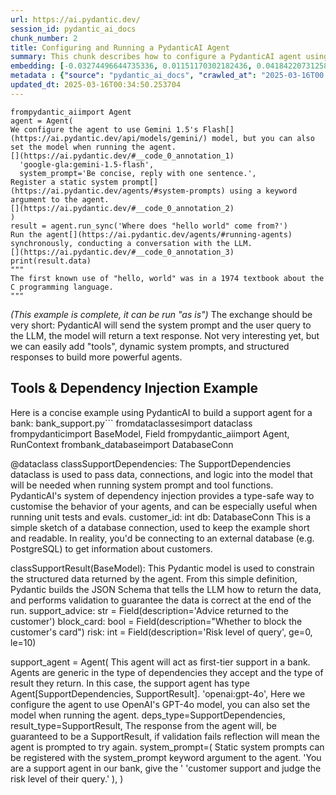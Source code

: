 ```yaml
---
url: https://ai.pydantic.dev/
session_id: pydantic_ai_docs
chunk_number: 2
title: Configuring and Running a PydanticAI Agent
summary: This chunk describes how to configure a PydanticAI agent using the Gemini 1.5 Flash model with a static system prompt. It also demonstrates the synchronous execution of the agent to run a query and retrieve a concise response.
embedding: [-0.03274496644735336, 0.01151170302182436, 0.04184220731258392, -0.013047021813690662, -0.018296409398317337, 0.012040464207530022, 0.015620751306414604, 0.036337994039058685, 0.005290796514600515, 0.0023332382552325726, 0.01728985272347927, -0.0587625652551651, 0.0013983502285555005, -0.054583437740802765, -0.031139571219682693, -0.0156844574958086, -0.023889809846878052, 0.045715540647506714, -0.00911635160446167, 0.015034654177725315, 0.058456774801015854, 0.04219895973801613, 0.015034654177725315, 0.009887196123600006, 0.004985006991773844, 0.0037013280671089888, -0.01732807606458664, 0.020143888890743256, 0.002030633855611086, -0.038351111114025116, 0.042046066373586655, -0.011307843960821629, -0.02372417412698269, 0.017187923192977905, -0.0015719495713710785, 0.004494469612836838, 0.039293959736824036, 0.013989873230457306, 0.005313093774020672, 0.01707325130701065, 0.02092110365629196, -0.03195501118898392, 0.029075492173433304, 0.013238140381872654, -0.06554090231657028, 0.04194413870573044, -0.003172566881403327, 0.0319804921746254, 0.01049877516925335, -0.008160759694874287, -0.06569379568099976, 0.04808541014790535, -0.009428512305021286, 0.012308030389249325, 0.0018411080818623304, -0.0359557569026947, 0.003596212714910507, 0.019965510815382004, -0.04263216257095337, -0.015238514170050621, 0.01172830443829298, -0.011256879195570946, -0.03812176734209061, 0.027903297916054726, -0.04744834825396538, -0.02185121364891529, -0.0564691424369812, 0.020895620808005333, -0.039090100675821304, 0.021723801270127296, 0.01593928225338459, 0.01753193512558937, -0.04739738255739212, -0.039064619690179825, -0.041103214025497437, -0.007950528524816036, 0.032464660704135895, 0.06171853095293045, 0.00667003495618701, -0.03621058166027069, -0.013836978003382683, -0.022934218868613243, -0.03514031693339348, 0.0004965098924003541, 0.010740858502686024, -0.015302220359444618, -0.05804905295372009, 0.005497841630131006, -0.01639796607196331, -0.06808914244174957, 0.005290796514600515, 0.01866590604186058, 0.0032044199761003256, 0.017672089859843254, 0.07945432513952255, 0.026756588369607925, -0.02275584079325199, -0.005434135440737009, 0.02754654362797737, 0.019213778898119926, 0.03937040641903877, -0.018372857943177223, -0.055959492921829224, -0.007549180183559656, 0.034732598811388016, 0.008090682327747345, 0.025826478376984596, -0.022462792694568634, -0.048620544373989105, 0.024960074573755264, -0.10182792693376541, 0.00427468353882432, 0.016729237511754036, 0.007810375653207302, -0.05427765101194382, 0.012021352536976337, -0.02782685123383999, -0.050225939601659775, 0.02531682886183262, -0.05165295675396919, -0.032948825508356094, 0.007937788031995296, -0.008944344706833363, -0.002123007783666253, 0.016232330352067947, 0.013786013238132, 0.00506463972851634, -0.03440132737159729, -0.02046241983771324, -0.009237393736839294, 0.017926914617419243, 0.005590215791016817, 0.0032091978937387466, 0.01400261465460062, -0.036159615963697433, -0.007166943047195673, -0.04143448919057846, -0.01217424776405096, -0.044084664434194565, 0.05407378822565079, 0.014282921329140663, -0.03924299404025078, -0.02414463460445404, 0.02734268456697464, -0.01527673751115799, 0.014193733222782612, -0.04038970544934273, 0.008542995899915695, -0.04811089485883713, 0.0044753579422831535, 0.026756588369607925, 0.02070450223982334, -0.05218808725476265, -0.023418385535478592, -0.013913425616919994, 0.020870137959718704, 0.018334632739424706, 0.039548784494400024, 0.01728985272347927, -0.043651461601257324, -0.0023842030204832554, 0.02642531506717205, -0.05300352722406387, -0.03139439597725868, -0.026527246460318565, -0.015378667041659355, -0.03052799217402935, -0.00466966163367033, -0.04594488441944122, -0.03164922073483467, -0.013378294184803963, -0.00799512304365635, -0.030604440718889236, -0.006287798285484314, 0.02438671886920929, -0.010887383483350277, -0.04563909396529198, -0.04854409396648407, -0.03488549590110779, -0.059578001499176025, -0.023813363164663315, -0.013747789897024632, -0.018780576065182686, -0.011715563014149666, -0.008638555184006691, -0.04459431394934654, -0.006195424124598503, 0.014270179904997349, -0.007982381619513035, 0.03618510067462921, 0.035675451159477234, 0.012906868010759354, 0.028387466445565224, 0.0052971672266721725, -0.004586843773722649, -0.028769701719284058, 0.07277791947126389, -0.016920356079936028, 0.01773579604923725, 0.017251629382371902, 0.026348868384957314, 0.01777401939034462, 0.01939215511083603, -0.011148578487336636, -0.002204233082011342, -0.029279351234436035, 0.0069121187552809715, 0.02144349366426468, -0.03623606637120247, 0.005854596383869648, 0.04347308352589607, -0.06569379568099976, 0.016359742730855942, -0.015824610367417336, -0.0675794929265976, -0.007039530668407679, -0.02981448359787464, -0.0034210209269076586, -0.016996804624795914, 0.00569851603358984, -0.003975264262408018, 0.05259580537676811, 0.028642291203141212, -0.047244489192962646, -0.04581747204065323, 0.015888316556811333, 0.0045358785428106785, -0.03715343400835991, 0.013620377518236637, 0.00546917412430048, 0.0198508407920599, -0.031751152127981186, 0.018296409398317337, -0.027444614097476006, 0.03391715884208679, -0.02915193885564804, 0.05172940343618393, 0.021685577929019928, 0.0047938888892531395, -0.017162440344691277, 0.018398338928818703, 0.027648475021123886, 0.01660182513296604, -0.008090682327747345, 0.0260048545897007, 0.013607636094093323, -0.00403578532859683, -0.05150005966424942, 0.05032786726951599, 0.03850400447845459, 0.028107158839702606, -0.02417011745274067, 0.004370242822915316, -0.02892259694635868, -0.01916281320154667, -0.028973562642931938, -0.03623606637120247, -0.03254110738635063, -0.022462792694568634, -0.0015385037986561656, -0.024743473157286644, 0.016550861299037933, 0.0020768209360539913, 0.020653538405895233, 0.016308777034282684, -0.03529321402311325, -0.004080379847437143, -0.016092175617814064, -0.008683149702847004, -0.042020585387945175, 0.03343299403786659, 0.016334259882569313, 0.041128698736429214, -0.04518041014671326, -0.04732093587517738, -0.010957459919154644, -0.03786694258451462, 0.00899531040340662, 0.001925518736243248, 0.05279966816306114, -0.03896268829703331, 0.02001647651195526, 0.016805686056613922, 0.04716804251074791, -0.02780136838555336, 0.04354953393340111, -0.03389167785644531, -0.027062376961112022, -0.010791824199259281, 0.029100975021719933, 0.01730259321630001, 0.018602199852466583, 0.01957053318619728, -0.02759750932455063, 0.012231582775712013, -0.05099041014909744, 0.026782071217894554, 0.034758083522319794, 0.0043606869876384735, 0.02487088553607464, 0.013977131806313992, 0.028132641687989235, -0.00955592468380928, -0.021927660331130028, -0.0018793317722156644, 0.04278505966067314, 0.01012927945703268, -0.004115418065339327, 0.02527860552072525, -0.024756213650107384, -0.0025482464116066694, 0.04834023490548134, 0.03944685682654381, -0.0004718237614724785, -0.023138077929615974, -0.027750404551625252, 0.058915458619594574, -0.023087112233042717, 0.03605768829584122, -0.020322265103459358, -0.07415397465229034, 0.005278055556118488, 0.03343299403786659, -0.021010292693972588, -0.025915667414665222, -0.026094043627381325, 0.026960447430610657, 0.008931604214012623, -0.016805686056613922, 0.016079435124993324, 0.010810935869812965, -0.051627472043037415, -3.7004319892730564e-05, 0.02668013982474804, 0.009020792320370674, -0.014308404177427292, -0.02457783743739128, 0.02001647651195526, 0.014423075132071972, 0.062075283378362656, -0.05667300149798393, 0.014321145601570606, -0.028183605521917343, -0.030196720734238625, -0.02940676361322403, 0.04398273304104805, 0.022437309846282005, 0.03855497017502785, 0.01026306301355362, -0.0007513345335610211, 0.01035225111991167, 0.003522950690239668, 0.030655404552817345, 0.027495579794049263, -0.014970947988331318, -0.01801610179245472, -0.0459703654050827, -0.006650923285633326, -0.0075173270888626575, 0.0025737290270626545, -0.06034247577190399, 0.009288358502089977, 0.0012542150216177106, 0.011358808726072311, -0.022042332217097282, 0.029687071219086647, 0.008313653990626335, -0.05086299777030945, 0.00308019295334816, 0.016474412754178047, 0.031292468309402466, 0.0029432247392833233, -0.0454862006008625, 0.013429258950054646, -0.007982381619513035, -0.0464545339345932, -0.038402073085308075, -0.012932350859045982, -0.0018251815345138311, 0.01711147464811802, 0.03506387025117874, 0.008046087808907032, -0.0012534187408164144, 0.01569719798862934, 0.0541757196187973, 0.05190778151154518, 0.0037045131903141737, -0.004551805090159178, -0.013161692768335342, 0.014180991798639297, 0.09188976883888245, -0.07471458613872528, -0.017621124163269997, -0.009313840419054031, 0.0055137681774795055, 0.033815231174230576, -0.01456322893500328, 0.009638742543756962, 0.03307623788714409, 0.020347747951745987, 0.016805686056613922, -0.0372808463871479, 0.005204793531447649, 0.02299792505800724, -0.02434849552810192, 0.005943784955888987, 0.042759574949741364, 0.014448557049036026, 0.01483079418540001, -0.02461606077849865, 0.0696180909872055, -0.055449843406677246, 0.01866590604186058, -0.004723811987787485, -0.018806058913469315, -0.05099041014909744, -0.028361983597278595, -0.03715343400835991, 0.041332557797431946, 0.07012774050235748, -0.0076765925623476505, -0.07048449665307999, 0.00933295302093029, 0.004462616518139839, -0.027164306491613388, 0.07226826995611191, 0.026603693142533302, -0.0387333445250988, -0.014372110366821289, -0.015569785609841347, 0.0054022823460400105, 0.019455861300230026, 0.011307843960821629, -0.0197871346026659, -0.006842041853815317, -0.009861714206635952, 0.0045772879384458065, 0.0234693493694067, -0.005481915082782507, -0.01753193512558937, 0.028795184567570686, -0.03554803878068924, 0.008020605891942978, 0.0719115138053894, 0.007052272092550993, 0.021379787474870682, -0.04255571588873863, -0.026934964582324028, 0.021061256527900696, -0.026094043627381325, -0.00547554437071085, -0.017149697989225388, -0.019175555557012558, 0.01825818605720997, -0.0354715920984745, -0.04767769202589989, 0.051168788224458694, 0.020436936989426613, 0.04630163684487343, 0.000977093237452209, 0.05713168531656265, 0.019952770322561264, -0.025864701718091965, 0.02098480984568596, -0.04016036540269852, 0.019468603655695915, -0.0084474366158247, 0.010001867078244686, 0.005982008762657642, 0.026731105521321297, 0.007912305183708668, 0.0008982568979263306, -0.006905748043209314, 0.018997177481651306, -0.02052612602710724, -0.038860756903886795, -0.016512637957930565, 0.004016673658043146, 0.0009428511839359999, 0.010556111112236977, 0.057335544377565384, -0.024272046983242035, 0.039752643555402756, 0.018296409398317337, -0.013773271813988686, 0.040236812084913254, -0.010033720172941685, -0.034732598811388016, -0.01892073079943657, -0.011129466816782951, 0.03758663684129715, 0.009485847316682339, 0.06691695004701614, -0.01401535514742136, 0.03855497017502785, 0.026833035051822662, 0.03032413311302662, -0.017035027965903282, -0.04074646160006523, -0.018793318420648575, 0.005465988535434008, 0.0005363262607716024, -0.0341465026140213, 0.04418659210205078, 0.019035400822758675, -0.034758083522319794, -0.00489263329654932, -0.0005884856800548732, 0.0025291345082223415, 0.038172733038663864, -0.05007304251194, -0.000529557466506958, -0.009887196123600006, 0.015085618942975998, 0.027750404551625252, 0.01688213273882866, 0.0034879122395068407, 0.024259306490421295, -0.0043638721108436584, -0.01660182513296604, 0.04140900447964668, -0.004688773304224014, -0.016448931768536568, 0.010619817301630974, -0.001448518829420209, -0.009880825877189636, -0.018360115587711334, -0.015302220359444618, -0.0075746625661849976, -0.003634436521679163, 0.011970387771725655, 0.008307283744215965, 0.0184620451182127, 0.02048790082335472, -0.029992861673235893, 0.019532309845089912, 0.027954263612627983, 0.01105938944965601, -0.041791241616010666, -0.014066320843994617, -0.027954263612627983, 0.030451545491814613, -0.01525125466287136, -0.006313280668109655, -0.004787518177181482, 0.02461606077849865, 0.031114090234041214, 0.023762397468090057, 0.0026485836133360863, 0.011741045862436295, 0.05361510440707207, 0.0010216875234618783, 0.005523324012756348, -0.03279593214392662, 0.0319804921746254, 0.0029400393832474947, -0.022042332217097282, -0.004561361391097307, 0.011932164430618286, -0.011906681582331657, 0.002978262957185507, -0.024004481732845306, 0.020373230800032616, 0.010791824199259281, -0.005931043531745672, 0.03333106264472008, 0.04535878822207451, -0.011811122298240662, -0.03164922073483467, 0.0047938888892531395, -0.01576090417802334, 0.011938534677028656, -0.0173153355717659, -0.0209975503385067, 0.021137705072760582, -0.010619817301630974, -0.009836231358349323, -0.015225772745907307, -0.022220708429813385, 0.011855716817080975, 0.0027170677203685045, -0.04303988441824913, 0.016691014170646667, 0.032668519765138626, -0.011333325877785683, -0.014359368942677975, -0.005446876864880323, 0.018857024610042572, 0.01753193512558937, -0.013289105147123337, -0.01754467748105526, -0.017035027965903282, 0.004720626398921013, 0.0012629746925085783, -0.03710246831178665, -0.013289105147123337, 0.01939215511083603, -0.007969641126692295, -0.04298891872167587, 0.016729237511754036, 0.027036894112825394, -0.007472732570022345, -0.025100227445364, 0.03508935496211052, 0.01711147464811802, -0.008409213274717331, 0.0037013280671089888, 0.043855320662260056, -0.03457970544695854, 0.008046087808907032, 0.008568478748202324, 0.0071287197060883045, -0.012690267525613308, -0.031343430280685425, -0.032209835946559906, 0.004672846756875515, -0.051601991057395935, 0.02958514168858528, 0.03786694258451462, -0.00990630779415369, -0.0058291140012443066, 0.01915007270872593, 0.021099479869008064, 0.013531188480556011, 0.009326581843197346, 0.008160759694874287, -0.01757015846669674, -0.02024581842124462, -0.010205727070569992, 0.04892633110284805, -0.05213712155818939, 0.023596761748194695, 0.03417198359966278, 0.008969827555119991, -0.005982008762657642, 0.009307470172643661, 0.024450425058603287, -0.017391782253980637, -0.01207231730222702, -0.033611372113227844, 0.0009412585641257465, 0.03228628262877464, -0.017684830352663994, -0.02734268456697464, 0.007466362323611975, 0.004379798658192158, -0.03605768829584122, 0.003596212714910507, 0.03758663684129715, -0.03141988068819046, -0.003124787239357829, -0.018563974648714066, 0.03944685682654381, -0.001439759274944663, 0.012097800150513649, 0.0014708159724250436, -0.004185494966804981, -0.011862087063491344, 0.012492778711020947, 0.03582834452390671, -0.06681502610445023, 0.02349483221769333, 0.024246565997600555, 0.004628252703696489, -0.004293795209378004, 0.008370989933609962, 0.011365178972482681, 0.005870522931218147, 0.05402282625436783, 0.0034847271163016558, -0.05325835198163986, -0.02617049030959606, 0.042479269206523895, -0.002715475158765912, -0.037204399704933167, 0.02252649888396263, -0.0016882133204489946, -0.03669475018978119, -0.023877069354057312, 0.01706051081418991, -0.011785639449954033, -0.019965510815382004, -0.04994563013315201, 0.050684623420238495, 0.06125984340906143, 0.00511560495942831, 0.03310172259807587, 0.014919983223080635, -0.004233274608850479, 0.03893720731139183, 0.007160572800785303, -0.019634239375591278, -0.004921300802379847, 0.021481717005372047, 0.027444614097476006, -0.005077381152659655, -0.017824983224272728, 0.04393176734447479, -0.02251375839114189, -0.05463440343737602, -0.02555891126394272, -0.015480597503483295, 0.003739551641047001, 0.003408279735594988, -0.015353185124695301, -0.03649089112877846, -0.01173467468470335, 0.01844930462539196, 0.028438430279493332, -0.040058434009552, -0.028107158839702606, 0.03226080164313316, -0.016512637957930565, 0.014474039897322655, -0.018780576065182686, 0.0005164180765859783, -0.01434662751853466, 0.00484166806563735, 0.0248581450432539, -0.01960875652730465, -0.053869929164648056, 0.01493272464722395, -0.02115044556558132, -0.019277485087513924, -0.0031789373606443405, -0.05218808725476265, 0.0006275057094171643, 0.043829839676618576, 0.00021281839872244745, 0.016920356079936028, 0.0037140692584216595, 0.008912491612136364, 0.008466549217700958, -0.022373603656888008, -0.0029304835479706526, -0.04145997017621994, -0.0686497613787651, 0.0025004667695611715, -0.0360831692814827, -0.013505706563591957, 0.0041026766411960125, -0.01082367729395628, -0.016538118943572044, 0.02414463460445404, -0.016907615587115288, -0.0018283668905496597, 0.017608383670449257, 0.06941423565149307, -0.026578210294246674, 0.01297057420015335, -0.029330316931009293, 0.009810748510062695, 0.022946959361433983, 0.0064821019768714905, 0.034961942583322525, 0.010900123976171017, -0.015187549404799938, -0.007581033278256655, -0.039268478751182556, 0.01550607942044735, -0.003408279735594988, -0.0037013280671089888, -0.01570994034409523, 0.04665839299559593, -0.003886075923219323, -0.018168997019529343, 0.0027170677203685045, -0.015901057049632072, 0.005376799963414669, 0.004991377703845501, 0.012849532999098301, -0.002463835757225752, -0.012467295862734318, 0.008364618755877018, 0.03368781879544258, -0.05488922819495201, 0.002603989327326417, -0.002282273257151246, 0.023775139823555946, -0.02048790082335472, -0.004067638423293829, 0.013212657533586025, -0.022462792694568634, -0.00042961843428201973, 0.04490010440349579, -0.025469724088907242, -0.001329069840721786, -0.017277110368013382, -0.052952561527490616, -0.03799435496330261, -0.03947233781218529, -0.011862087063491344, -0.005790890194475651, 0.015289478935301304, 0.023507574573159218, 0.024335753172636032, 0.003643992356956005, -0.10274529457092285, 0.0013832200784236193, 0.013569412752985954, -0.0033573147375136614, 0.0025004667695611715, -0.022157002240419388, 0.015123843215405941, 0.033356547355651855, -0.030910229310393333, -0.017582900822162628, -0.0006764798308722675, 0.0038478521164506674, -0.013301846571266651, -0.003688586875796318, 0.031114090234041214, -0.03822369873523712, 0.032948825508356094, -0.00992542039602995, 0.04125611111521721, -0.005048713181167841, -0.03893720731139183, 0.006523510906845331, -0.04347308352589607, 0.02619597315788269, -0.00015060535224620253, -0.012964203953742981, -0.02321452461183071, 0.03669475018978119, 0.02662917599081993, -0.0034688005689531565, -0.019634239375591278, -0.030655404552817345, -0.0209338441491127, -0.0030244500376284122, -0.05315642058849335, 0.02645079791545868, 0.012683896347880363, 0.021991366520524025, 0.00614445935934782, 0.026094043627381325, -0.0010113352909684181, 0.004029414616525173, 0.028438430279493332, 0.01804158464074135, 0.03694957494735718, 0.008925233036279678, -0.024756213650107384, 0.03893720731139183, 0.00015219800116028637, 0.021239634603261948, 0.02668013982474804, 0.040644530206918716, 0.026934964582324028, 0.0008353470475412905, 0.013289105147123337, 0.026476280763745308, -0.05830387771129608, 0.006905748043209314, 0.0031231946777552366, 0.02777588739991188, -0.017136957496404648, -0.0037140692584216595, 0.00700130732730031, -0.016308777034282684, 0.0012024538591504097, 0.00043559088953770697, -0.01778675988316536, 0.0019748909398913383, -0.009919049218297005, -0.005577474366873503, -0.03437584638595581, 0.028336500748991966, -0.025393275544047356, 0.003933855332434177, -0.006861153524369001, 0.025597136467695236, -0.0024096856359392405, 0.025915667414665222, 0.010415957309305668, -0.008052458986639977, 0.045205891132354736, -0.045715540647506714, 0.024424942210316658, 0.021558165550231934, -0.030477028340101242, 0.003335017478093505, 0.005016860086470842, -0.0037873312830924988, 0.00011676144640659913, 0.029228387400507927, 0.012843161821365356, -0.0313689149916172, -0.0013951649889349937, 0.008383730426430702, -0.033152688294649124, 0.008402843028306961, -0.028387466445565224, 0.035191282629966736, -3.172865399392322e-05, 0.0012271399609744549, 0.04574102535843849, 0.018347375094890594, -0.014333886094391346, 0.004287424497306347, -0.024017222225666046, 0.013454741798341274, -0.028616808354854584, -0.022195227444171906, -0.00169458391610533, 0.00433201901614666, 0.019443120807409286, 0.008288172073662281, -0.014996430836617947, 0.02752106264233589, -0.02958514168858528, -0.004930857103317976, 0.0673246681690216, -0.009715189225971699, -0.04082290828227997, 0.013696825131773949, -0.009409399703145027, 0.03486001119017601, -0.00038482501986436546, 0.015213031321763992, -0.002815812360495329, -0.007702074944972992, -0.009829861111938953, -0.019697945564985275, -0.02617049030959606, -0.01888250559568405, 0.04642904922366142, 0.007020418997853994, -0.031598255038261414, 0.009141834452748299, -0.012983315624296665, 0.002615137957036495, 0.013582153245806694, -0.03554803878068924, -0.0141172856092453, -0.03687312453985214, 0.0173153355717659, -0.005997935310006142, 0.00036212970735505223, -0.007746669463813305, -0.026501763612031937, -0.020105665549635887, 0.027903297916054726, 0.008128906600177288, 0.0008703854400664568, 0.005845040548592806, -0.008281800895929337, -0.006963083520531654, -0.00333183235488832, 0.017659347504377365, -0.01026943325996399, 0.025469724088907242, 0.012683896347880363, -0.041791241616010666, 0.0045358785428106785, -0.022895993664860725, -0.02326549030840397, 0.03858045116066933, 0.006447063758969307, -0.012390848249197006, -0.01572268083691597, -0.004398910328745842, -0.012581966817378998, -0.0010423921048641205, -0.021685577929019928, -0.017646607011556625, -0.04309084638953209, 0.015060137026011944, 0.03215887024998665, -0.018755093216896057, 0.044568829238414764, 0.05860966816544533, 0.03967619687318802, -0.04630163684487343, 0.001699361833743751, 0.026603693142533302, -0.00956866517663002, 0.03488549590110779, 0.012486407533288002, -0.012722120620310307, 0.005488285794854164, -0.002277495339512825, 0.031165054067969322, 0.010842788964509964, -0.004357501398772001, 0.004844853654503822, 0.049767252057790756, -0.011887569911777973, -0.005035972222685814, 0.034070055931806564, -0.01217424776405096, 0.025660842657089233, 0.05789615958929062, 0.02459057793021202, 0.003258570097386837, -0.007753039710223675, 0.003962523303925991, -0.0024049077183008194, 0.0043638721108436584, -0.010887383483350277, 0.010912865400314331, 0.04082290828227997, 0.0018697758205235004, -0.022628428414463997, 0.0013362367171794176, 0.00683567114174366, -0.030910229310393333, 0.003886075923219323, -0.0012502333847805858, -0.005924672819674015, 0.01367134228348732, -0.00048257416347041726, -0.04049163684248924, 0.010963830165565014, -0.041587382555007935, -0.03187856450676918, -0.009848972782492638, -0.015009171329438686, -0.0073580616153776646, 0.0023364233784377575, 0.031776633113622665, -0.001313939574174583, 0.002675658790394664, -0.009836231358349323, 0.037255361676216125, 0.023596761748194695, 0.005383170675486326, 0.01572268083691597, -0.015595268458127975, -0.0031518624164164066, 0.017162440344691277, -0.026272421702742577, 0.0038191843777894974, -0.031114090234041214, 0.0042619421146810055, 0.01024395041167736, 0.002189899329096079, 0.011148578487336636, -0.01105938944965601, -0.020895620808005333, 0.021940402686595917, 0.03575189784169197, 0.014818052761256695, 0.05300352722406387, 0.009715189225971699, -0.008383730426430702, 0.006443878170102835, 0.014499522745609283, 0.018742352724075317, -0.03368781879544258, 0.03959975019097328, -0.021723801270127296, 0.027495579794049263, 0.030833782628178596, -0.019048143178224564, 0.009492218494415283, 0.004640993662178516, 0.03501290827989578, 0.001545670791529119, -0.005364059004932642, -0.030018342658877373, -0.0157481636852026, -0.010192985646426678, 0.01596476323902607, -0.0027935151010751724, 0.02366046793758869, -0.026119526475667953, 0.00393704092130065, 0.014193733222782612, -0.0009340915712527931, 0.023634985089302063, -0.013072504661977291, -0.021723801270127296, -0.012919609434902668, -0.00159743195399642, -0.032948825508356094, -0.024029964581131935, 0.005927858408540487, -0.004876706749200821, -0.0207554679363966, 0.026476280763745308, -0.013836978003382683, -0.03052799217402935, -0.037688564509153366, -0.0038542228285223246, 0.016079435124993324, 0.05601045861840248, 0.025622617453336716, 0.0008536625537090003, -0.0028524433728307486, 0.006759223528206348, -0.0005080566625110805, 0.007740298751741648, 0.004494469612836838, 0.0005271685076877475, -0.02259020507335663, 0.022144261747598648, 0.027036894112825394, -0.006185868289321661, 0.005093307700008154, 0.001858627307228744, -0.0014094988582655787, 0.005338576156646013, -0.05825291574001312, 0.033815231174230576, -0.013798754662275314, -0.04902826249599457, -0.009307470172643661, 0.023800622671842575, -0.030910229310393333, 0.02140527032315731, 0.01773579604923725, -0.024934591725468636, -0.002253605518490076, -0.029432246461510658, 9.095547284232453e-06, -0.006759223528206348, 0.036134134978055954, 0.0025737290270626545, -0.007695704232901335, 0.01664005033671856, 0.00016683050489518791, 0.008810562081634998, 0.0012542150216177106, 0.005781334359198809, -0.029967378824949265, 0.05127071961760521, 0.017646607011556625, 0.0020863767713308334, -0.009970013983547688, -0.028412947431206703, -0.0030531177762895823, -0.06452160328626633, -0.00013059763296041638, 0.013709565624594688, -0.0460977777838707, 0.010358622297644615, -0.04194413870573044, -0.013645859435200691, 0.0012510297819972038, 0.015072877518832684, -0.014499522745609283, -0.018589457497000694, -0.004029414616525173, 0.021316081285476685, -0.0050805662758648396, 0.061412740498781204, -0.01638522557914257, -0.024539614096283913, 0.011269619688391685, 0.026782071217894554, 8.421158418059349e-05, 0.019022660329937935, -0.016232330352067947, -0.00810979399830103, -0.010747229680418968, -0.01983809843659401, 0.03539514169096947, 0.013097986578941345, -0.0009460364817641675, 0.02529134601354599, -0.013097986578941345, -0.0006557753076776862, -0.0011522851418703794, 0.028361983597278595, -0.02297244220972061, 0.034707117825746536, 0.04171479493379593, -0.018538493663072586, -0.023087112233042717, -0.0025004667695611715, 0.01797787845134735, 0.00955592468380928, -0.046148743480443954, 0.021265117451548576, 0.0346306711435318, 0.030145755037665367, -0.010524258017539978, -0.00015239708591252565, 0.01637248322367668, -0.05917028337717056, 0.011021166108548641, 0.00037487095687538385, 0.00037288013845682144, -0.00944762397557497, 0.01865316368639469, -0.005653921980410814, 0.026030337437987328, -0.008542995899915695, -0.009173687547445297, -0.007364432327449322, 0.016487155109643936, 0.02438671886920929, -0.021545423194766045, 0.013951648958027363, 0.002054523676633835, -0.007905934937298298, -0.00979163683950901, -0.006994936615228653, -0.002798293251544237, 0.001799699035473168, -0.04326922446489334, -0.012358995154500008, 0.03305075690150261, -0.0011403403477743268, 0.03073185309767723, -0.024896368384361267, 0.004628252703696489, 0.009377546608448029, 0.017162440344691277, -0.021583648398518562, -0.027699438855051994, 0.01456322893500328, -0.007536438759416342, -0.030400579795241356, 0.06166756525635719, -0.007109607569873333, -0.01753193512558937, 0.006354689598083496, 0.0034974683076143265, 0.0015249662101268768, 0.031292468309402466, 0.02439945936203003, -0.026323385536670685, 0.007925046607851982, 0.04298891872167587, 0.025826478376984596, -0.009307470172643661, -0.00156876421533525, 0.019672462716698647, -0.022832287475466728, -0.03147084265947342, 0.003427391406148672, 0.01218061801046133, -0.028361983597278595, 0.01276671513915062, 0.0010272618383169174, 0.015786387026309967, 0.016767460852861404, 0.03891172260046005, 0.011741045862436295, 0.03208242356777191, -0.002291829092428088, 0.009517700411379337, -0.02826005406677723, 0.002199455164372921, 0.005392726510763168, 0.016092175617814064, -0.032490141689777374, -0.012983315624296665, -0.01423195656388998, 0.0103458808735013, -0.016270553693175316, -0.010906495153903961, 0.019774392247200012, 0.013747789897024632, -0.003500653663650155, 0.0035739156883209944, 0.005169754847884178, 0.0046951440162956715, 0.02253923937678337, -0.030935712158679962, -0.032235316932201385, -0.0016531748697161674, -0.027062376961112022, -0.043371155858039856, 0.0033573147375136614, 0.011046648025512695, -0.014856277033686638, -0.006619070190936327, 0.02116318605840206, 0.022284414619207382, 0.024259306490421295, -0.043829839676618576, -0.008033347316086292, -0.01983809843659401, -0.00466966163367033, -0.007797634229063988, 0.01527673751115799, -0.018118033185601234, 0.0037905166391283274, 0.003717254614457488, -0.007485473994165659, -0.03623606637120247, 0.016053952276706696, -0.005762222222983837, -0.01265841443091631, 0.003465615212917328, 0.004609140567481518, -0.022386346012353897, 0.025406017899513245, 0.0008046884322538972, 0.020793691277503967, 0.00644069304689765, -0.015582527033984661, -0.0023603131994605064, 0.019290225580334663, -0.018729612231254578, 0.014410333707928658, 0.0026501764077693224, 0.008498402312397957, -0.038402073085308075, 0.04418659210205078, -0.004672846756875515, -0.028438430279493332, -0.011320585384964943, 0.00011696053115883842, -0.012824050150811672, -0.011632745154201984, -0.026055820286273956, -0.00010431883856654167, 0.02029678225517273, 0.03006930835545063, 0.011811122298240662, 0.019710686057806015, 0.006886635906994343, 0.031802114099264145, -0.022399086505174637, 0.016053952276706696, -0.019914546981453896, 0.04230089113116264, -0.020679019391536713, 0.0063674310222268105, -0.00855573732405901, 0.017187923192977905, -0.025635359808802605, -0.013027910143136978, -0.02348209172487259, 0.016678273677825928, -0.0377650111913681, -0.007982381619513035, 0.017659347504377365, -0.01388794369995594, -0.003663104260340333, -0.018079807981848717, -0.025112969800829887, -0.012594708241522312, -0.027419131249189377, -0.015302220359444618, -0.021749284118413925, 0.003143899142742157, 0.04286150634288788, -0.01446129847317934, -0.02051338367164135, 0.03371329978108406, 0.009301099926233292, -0.011416143737733364, -0.01934119127690792, -0.017136957496404648, -0.01263293158262968, -0.013238140381872654, 0.012155136093497276, -0.012620191089808941, 0.0062209065072238445, 0.016971321776509285, -0.02213152125477791, 0.009721560403704643, 0.004121788777410984, 0.0004347945505287498, -0.012308030389249325, 0.03228628262877464, 0.007651110179722309, 0.0392175130546093, -0.004730182699859142, -0.0012860681163147092, -0.01979987509548664, 0.0020449678413569927, 0.00030340059311129153, 0.022258933633565903, -0.006880265660583973, -0.010568852536380291, -0.04902826249599457, 0.045460715889930725, 0.01804158464074135, -0.011868458241224289, 0.014779829420149326, 0.05606142058968544, -0.012645673006772995, 0.014512263238430023, 0.002463835757225752, -0.027470096945762634, 0.005144272465258837, -0.020182112231850624, -0.014104544185101986, 0.018793318420648575, -0.024717990309000015, -0.04426304250955582, 0.05083751678466797, -0.007109607569873333, -0.015289478935301304, -0.008492031134665012, 0.00336050009354949, 0.031572774052619934, 0.0016093768645077944, -0.01116131991147995, 0.014435816556215286, 0.03919203206896782, -0.0018570346292108297, -0.026578210294246674, -0.012104170396924019, 0.008708632551133633, -0.03914106637239456, -0.015569785609841347, -0.003293608548119664, -0.014665158465504646, 0.008173500187695026, -0.020895620808005333, -0.011632745154201984, 0.011256879195570946, 0.008383730426430702, 0.00844106636941433, 0.011193173006176949, -0.050710104405879974, -0.03531869500875473, -0.02713882550597191, -0.011129466816782951, 0.008390101604163647, 0.020322265103459358, 0.0006657293997704983, -0.0035325067583471537, -0.01173467468470335, 0.02639983408153057, 0.021825730800628662, -0.009046275168657303, 0.027215272188186646, -0.02915193885564804, 0.0015966356731951237, 0.016334259882569313, -0.011377920396625996, -0.04390628635883331, 0.012085058726370335, 0.008001494221389294, -0.01639796607196331, 0.02434849552810192, 0.006427951622754335, -0.013505706563591957, 0.02481991983950138, -0.005093307700008154, 0.010785453021526337, -0.023533055558800697, -0.00012104171037208289, 0.007351690903306007, 0.029712554067373276, 0.012804938480257988, -0.021711060777306557, -0.015786387026309967, -0.012671155855059624, 7.495428144466132e-05, 0.03618510067462921, -0.007122348994016647, -0.0016531748697161674, 0.00053433544235304, 0.00694397184997797, 0.039268478751182556, -0.06304361671209335, 0.016984062269330025, 0.02301066555082798, -0.0034146502148360014, 0.011377920396625996, -0.015098360367119312, 0.028311017900705338, 0.045256856828927994, 0.023112595081329346, -0.016053952276706696, -0.013429258950054646, 0.037459224462509155, 0.008383730426430702, -0.011626374907791615, 0.014512263238430023, 0.0024240193888545036, 0.054124753922224045, 0.005644366145133972, -0.03052799217402935, -0.0012287326389923692, 0.020092923194169998, -0.0025593950413167477, 0.012945092283189297, 0.023405643180012703, 0.029330316931009293, 0.01263293158262968, 0.01242907252162695, 0.01958327367901802, 0.011594521813094616, 0.0007736316765658557, 0.022615687921643257, 0.0007322226883843541, -0.02439945936203003, -0.002175565343350172, -0.011830233968794346, 0.01573542132973671, 0.003911558538675308, 0.04219895973801613, -0.0010861901100724936, -0.020411454141139984, -0.025877442210912704, -0.023558538407087326, 0.0030101160518825054, 0.02367321029305458, 0.03187856450676918, 0.012193359434604645, -0.0323372483253479, -0.011569038964807987, -0.015302220359444618, 0.03328010067343712, -0.028158122673630714, -0.012276177294552326, -0.019290225580334663, -0.020679019391536713, 0.0007883637445047498, 0.006708258762955666, -0.02481991983950138, 0.04375339299440384, -0.007377173751592636, -0.012581966817378998, 0.014397592283785343, -0.01572268083691597, 0.002248827600851655, 0.0022679392714053392, 0.03593027591705322, -0.04298891872167587, -0.01661456748843193, -0.015837352722883224, -0.03939589112997055, -0.000572957273107022, 0.0318530797958374, -0.037484705448150635, 0.009078128263354301, -0.021124962717294693, 0.00821172446012497, -0.01916281320154667, 0.003815999021753669, 0.008982568979263306, -0.02052612602710724, -0.009129093028604984, -0.011301472783088684]
metadata : {"source": "pydantic_ai_docs", "crawled_at": "2025-03-16T00:34:50.252065", "url_path": "/", "chunk_size": 4314}
updated_dt: 2025-03-16T00:34:50.253704
---
```

```
frompydantic_aiimport Agent
agent = Agent( 
We configure the agent to use Gemini 1.5's Flash[](https://ai.pydantic.dev/api/models/gemini/) model, but you can also set the model when running the agent.
[](https://ai.pydantic.dev/#__code_0_annotation_1)
  'google-gla:gemini-1.5-flash',
  system_prompt='Be concise, reply with one sentence.', 
Register a static system prompt[](https://ai.pydantic.dev/agents/#system-prompts) using a keyword argument to the agent.
[](https://ai.pydantic.dev/#__code_0_annotation_2)
)
result = agent.run_sync('Where does "hello world" come from?') 
Run the agent[](https://ai.pydantic.dev/agents/#running-agents) synchronously, conducting a conversation with the LLM.
[](https://ai.pydantic.dev/#__code_0_annotation_3)
print(result.data)
"""
The first known use of "hello, world" was in a 1974 textbook about the C programming language.
"""

```

_(This example is complete, it can be run "as is")_
The exchange should be very short: PydanticAI will send the system prompt and the user query to the LLM, the model will return a text response.
Not very interesting yet, but we can easily add "tools", dynamic system prompts, and structured responses to build more powerful agents.
## Tools & Dependency Injection Example
Here is a concise example using PydanticAI to build a support agent for a bank:
bank_support.py```
fromdataclassesimport dataclass
frompydanticimport BaseModel, Field
frompydantic_aiimport Agent, RunContext
frombank_databaseimport DatabaseConn

@dataclass
classSupportDependencies: 
The SupportDependencies dataclass is used to pass data, connections, and logic into the model that will be needed when running system prompt[](https://ai.pydantic.dev/agents/#system-prompts) and tool[](https://ai.pydantic.dev/tools/) functions. PydanticAI's system of dependency injection provides a type-safe[](https://ai.pydantic.dev/agents/#static-type-checking) way to customise the behavior of your agents, and can be especially useful when running unit tests[](https://ai.pydantic.dev/testing-evals/) and evals.
[](https://ai.pydantic.dev/#__code_1_annotation_3)
  customer_id: int
  db: DatabaseConn 
This is a simple sketch of a database connection, used to keep the example short and readable. In reality, you'd be connecting to an external database (e.g. PostgreSQL) to get information about customers.
[](https://ai.pydantic.dev/#__code_1_annotation_12)

classSupportResult(BaseModel): 
This Pydantic[](https://docs.pydantic.dev) model is used to constrain the structured data returned by the agent. From this simple definition, Pydantic builds the JSON Schema that tells the LLM how to return the data, and performs validation to guarantee the data is correct at the end of the run.
[](https://ai.pydantic.dev/#__code_1_annotation_13)
  support_advice: str = Field(description='Advice returned to the customer')
  block_card: bool = Field(description="Whether to block the customer's card")
  risk: int = Field(description='Risk level of query', ge=0, le=10)

support_agent = Agent( 
This agent[](https://ai.pydantic.dev/agents/) will act as first-tier support in a bank. Agents are generic in the type of dependencies they accept and the type of result they return. In this case, the support agent has type Agent[SupportDependencies, SupportResult].
[](https://ai.pydantic.dev/#__code_1_annotation_1)
  'openai:gpt-4o', 
Here we configure the agent to use OpenAI's GPT-4o model[](https://ai.pydantic.dev/api/models/openai/), you can also set the model when running the agent.
[](https://ai.pydantic.dev/#__code_1_annotation_2)
  deps_type=SupportDependencies,
  result_type=SupportResult, 
The response from the agent will, be guaranteed to be a SupportResult, if validation fails reflection[](https://ai.pydantic.dev/agents/#reflection-and-self-correction) will mean the agent is prompted to try again.
[](https://ai.pydantic.dev/#__code_1_annotation_9)
  system_prompt=( 
Static system prompts[](https://ai.pydantic.dev/agents/#system-prompts) can be registered with the system_prompt keyword argument[](https://ai.pydantic.dev/api/agent/#pydantic_ai.agent.Agent.__init__) to the agent.
[](https://ai.pydantic.dev/#__code_1_annotation_4)
    'You are a support agent in our bank, give the '
    'customer support and judge the risk level of their query.'
  ),
)